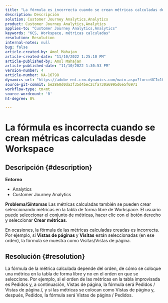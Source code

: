 ```yaml
---
title: "La fórmula es incorrecta cuando se crean métricas calculadas desde Workspace"
description: Descripción
solution: Customer Journey Analytics,Analytics
product: Customer Journey Analytics,Analytics
applies-to: "Customer Journey Analytics,Analytics"
keywords: "KCS, Workspace, métricas calculadas"
resolution: Resolution
internal-notes: null
bug: false
article-created-by: Amol Mahajan
article-created-date: "11/10/2022 1:25:10 PM"
article-published-by: Amol Mahajan
article-published-date: "11/10/2022 1:30:53 PM"
version-number: 4
article-number: KA-16798
dynamics-url: "https://adobe-ent.crm.dynamics.com/main.aspx?forceUCI=1&pagetype=entityrecord&etn=knowledgearticle&id=83b1fb14-fb60-ed11-9561-6045bd006268"
source-git-commit: be2860d0da3f35d4bec2cfa730a6995d6e5f6971
workflow-type: tm+mt
source-wordcount: '0'
ht-degree: 0%

---
```


# La fórmula es incorrecta cuando se crean métricas calculadas desde Workspace

## Descripción {#description}

<b>Entorno</b>
- Analytics
- Customer Journey Analytics

<b>Problema/Síntomas</b>
Las métricas calculadas también se pueden crear seleccionando métricas en la tabla de forma libre de Workspace. El usuario puede seleccionar el conjunto de métricas, hacer clic con el botón derecho y seleccionar <b>Crear métricas</b>.

En ocasiones, la fórmula de las métricas calculadas creadas es incorrecta. Por ejemplo, si <b>Vistas de páginas </b>y <b>Visitas</b> están seleccionadas (en ese orden), la fórmula se muestra como Visitas/Vistas de página.


## Resolución {#resolution}


La fórmula de la métrica calculada depende del orden, de cómo se coloque una métrica en la tabla de forma libre y no en el orden en que se seleccione. Por ejemplo, si el orden de las métricas en la tabla improvisada es Pedidos y, a continuación, Vistas de página, la fórmula será Pedidos / Vistas de página /, y si las métricas se colocan como Vistas de página y, después, Pedidos, la fórmula será Vistas de página / Pedidos.
